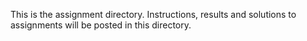 This is the assignment directory.
Instructions, results and solutions to assignments will be posted in this directory.
